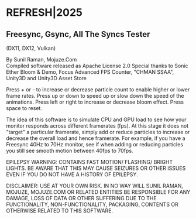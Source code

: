 # REFRESH|2025
## Freesync, Gsync, All The Syncs Tester  
(DX11, DX12, Vulkan)

By Sunil Raman, Mojuze.Com   
Compiled software released as Apache License 2.0
Special thanks to Sonic Ether Bloom & Demo,
Focus Advanced FPS Counter, "CHMAN SSAA",
Unity3D and Unity3D Asset Store

Press + or - to increase or decrease particle count to enable higher or lower frame rates. Press up or down to speed up or slow down the speed of the animations. Press left or right to increase or decrease bloom effect. Press space to reset.

The idea of this software is to simulate CPU and GPU load to see how your monitor responds across different framerates (fps). At this stage it does not "target" a particular framerate, simply add or reduce particles to increase or decrease the overall load and hence framerate. For example, if you have a Freesync 40Hz to 70Hz monitor, see if when adding or reducing particles you still see smooth motion between 40fps to 70fps.

EPILEPSY WARNING: CONTAINS FAST MOTION/ FLASHING/ BRIGHT LIGHTS. BE AWARE THAT THIS MAY CAUSE SEIZURES OR OTHER ISSUES EVEN IF YOU DO NOT HAVE A HISTORY OF EPILEPSY.

DISCLAIMER: USE AT YOUR OWN RISK. IN NO WAY WILL SUNIL RAMAN, MOJUZE, MOJUZE.COM OR RELATED ENTITIES BE RESPONSIBLE FOR ANY DAMAGE, LOSS OF DATA OR OTHER SUFFERING DUE TO THE FUNCTIONALITY, NON-FUNCTIONALITY, PACKAGING, CONTENTS OR OTHERWISE RELATED TO THIS SOFTWARE.
